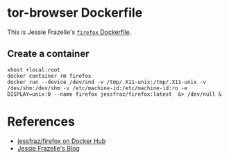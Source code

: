 # tor-browser Dockerfile

This is Jessie Frazelle's [`firefox` Dockerfile](https://github.com/jessfraz/dockerfiles/tree/master/firefox).

## Create a container

```
xhost +local:root
docker container rm firefox
docker run --device /dev/snd -v /tmp/.X11-unix:/tmp/.X11-unix -v /dev/shm:/dev/shm -v /etc/machine-id:/etc/machine-id:ro -e DISPLAY=unix:0 --name firefox jessfraz/firefox:latest  &> /dev/null &
```

# References

- [jessfraz/firefox on Docker Hub](https://hub.docker.com/r/jessfraz/firefox)
- [Jessie Frazelle's Blog](https://blog.jessfraz.com/)

